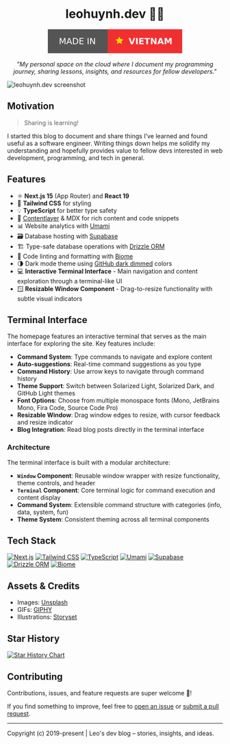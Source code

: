 <h1 align="center">leohuynh.dev 🧑‍💻</h1>

<div align="center">

[![Made in Vietnam](https://raw.githubusercontent.com/webuild-community/badge/master/svg/made-modern.svg)](https://leohuynh.dev)

</div>

<p align="center">
  <i>"My personal space on the cloud where I document my programming journey, sharing lessons, insights, and resources for fellow developers."</i>
</p>

![leohuynh.dev screenshot](https://cdn.shopify.com/s/files/1/0669/0262/2504/files/pawelzmarlak-2024-10-12T14_51_02.315Z.png?v=1728744886)

## Motivation

> Sharing is learning!

I started this blog to document and share things I’ve learned and found useful as a software engineer. Writing things down helps me solidify my understanding and hopefully provides value to fellow devs interested in web development, programming, and tech in general.

## Features

- ⚛️ **Next.js 15** (App Router) and **React 19**
- 🎨 **Tailwind CSS** for styling
- 💡 **TypeScript** for better type safety
- 📖 [Contentlayer](https://contentlayer.dev/) & MDX for rich content and code snippets
- 📊 Website analytics with [Umami](https://umami.is/)
- 🗃️ Database hosting with [Supabase](https://supabase.com/)
- 🏗️ Type-safe database operations with [Drizzle ORM](https://orm.drizzle.team/)
- 🔧 Code linting and formatting with [Biome](https://biomejs.dev/)
- 🌗 Dark mode theme using [GitHub dark dimmed](https://github.blog/changelog/2021-04-14-dark-and-dimmed-themes-are-now-generally-available/) colors
- 💻 **Interactive Terminal Interface** - Main navigation and content exploration through a terminal-like UI
- 🪟 **Resizable Window Component** - Drag-to-resize functionality with subtle visual indicators

## Terminal Interface

The homepage features an interactive terminal that serves as the main interface for exploring the site. Key features include:

- **Command System**: Type commands to navigate and explore content
- **Auto-suggestions**: Real-time command suggestions as you type
- **Command History**: Use arrow keys to navigate through command history
- **Theme Support**: Switch between Solarized Light, Solarized Dark, and GitHub Light themes
- **Font Options**: Choose from multiple monospace fonts (Mono, JetBrains Mono, Fira Code, Source Code Pro)
- **Resizable Window**: Drag window edges to resize, with cursor feedback and resize indicator
- **Blog Integration**: Read blog posts directly in the terminal interface

### Architecture

The terminal interface is built with a modular architecture:

- **`Window` Component**: Reusable window wrapper with resize functionality, theme controls, and header
- **`Terminal` Component**: Core terminal logic for command execution and content display
- **Command System**: Extensible command structure with categories (info, data, system, fun)
- **Theme System**: Consistent theming across all terminal components

## Tech Stack

[![Next.js](https://img.shields.io/badge/next.js-000?logo=next.js&logoColor=white)](https://nextjs.org/)
[![Tailwind CSS](https://img.shields.io/badge/tailwindcss-06B6D4?logo=tailwindcss&logoColor=white)](https://tailwindcss.com/)
[![TypeScript](https://img.shields.io/badge/typescript-3178C6?logo=typescript&logoColor=white)](https://www.typescriptlang.org/)
[![Umami](https://img.shields.io/badge/umami-262626?logo=umami&logoColor=white)](https://umami.is/)
[![Supabase](https://img.shields.io/badge/supabase-3ECF8E?logo=supabase&logoColor=white)](https://supabase.com/)
[![Drizzle ORM](https://img.shields.io/badge/drizzle%20orm-1a1a1a?logo=drizzle&logoColor=white)](https://orm.drizzle.team/)
[![Biome](https://img.shields.io/badge/biome-1a1a1a?logo=biome&logoColor=white)](https://orm.drizzle.team/)

## Assets & Credits

- Images: [Unsplash](https://unsplash.com/)
- GIFs: [GIPHY](https://giphy.com/)
- Illustrations: [Storyset](https://storyset.com/)

## Star History

<a href="https://star-history.com/#hta218/leohuynh.dev&Date">
  <picture>
    <source media="(prefers-color-scheme: dark)" srcset="https://api.star-history.com/svg?repos=hta218/leohuynh.dev&type=Date&theme=dark" />
    <source media="(prefers-color-scheme: light)" srcset="https://api.star-history.com/svg?repos=hta218/leohuynh.dev&type=Date" />
    <img alt="Star History Chart" src="https://api.star-history.com/svg?repos=hta218/leohuynh.dev&type=Date" />
  </picture>
</a>

## Contributing

Contributions, issues, and feature requests are super welcome 🍻!

If you find something to improve, feel free to [open an issue](https://github.com/hta218/leohuynh.dev/issues) or [submit a pull request](https://github.com/hta218/leohuynh.dev/pulls).

---

Copyright (c) 2019-present | Leo's dev blog – stories, insights, and ideas.

